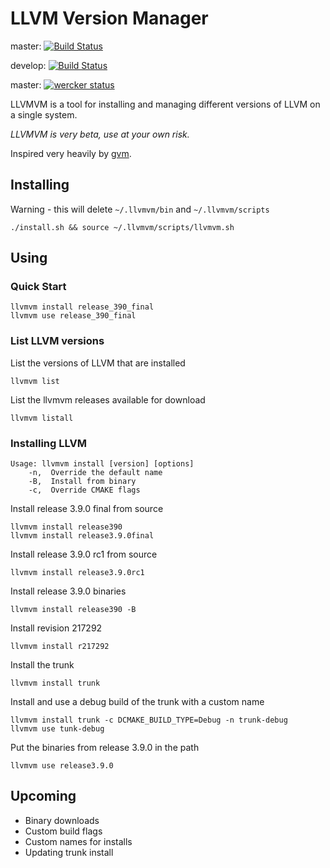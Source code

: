 # LLVM Version Manager

master: [![Build Status](https://travis-ci.org/cwpearson/llvmvm.svg?branch=master)](https://travis-ci.org/cwpearson/llvmvm)

develop: [![Build Status](https://travis-ci.org/cwpearson/llvmvm.svg?branch=develop)](https://travis-ci.org/cwpearson/llvmvm)

master: [![wercker status](https://app.wercker.com/status/b5a51ab46fc9191005343be11e1f2563/m/master "wercker status")](https://app.wercker.com/project/byKey/b5a51ab46fc9191005343be11e1f2563)

LLVMVM is a tool for installing and managing different versions of LLVM on a single system.

*LLVMVM is very beta, use at your own risk.*

Inspired very heavily by [gvm](https://github.com/moovweb/gvm).

## Installing

Warning - this will delete `~/.llvmvm/bin` and `~/.llvmvm/scripts`

    ./install.sh && source ~/.llvmvm/scripts/llvmvm.sh

## Using

### Quick Start

    llvmvm install release_390_final
    llvmvm use release_390_final

### List LLVM versions

List the versions of LLVM that are installed

    llvmvm list

List the llvmvm releases available for download

    llvmvm listall

### Installing LLVM

    Usage: llvmvm install [version] [options]
        -n,  Override the default name
        -B,  Install from binary
        -c,  Override CMAKE flags

Install release 3.9.0 final from source

    llvmvm install release390
    llvmvm install release3.9.0final

Install release 3.9.0 rc1 from source

    llvmvm install release3.9.0rc1

Install release 3.9.0 binaries

    llvmvm install release390 -B

Install revision 217292

    llvmvm install r217292

Install the trunk

    llvmvm install trunk

Install and use a debug build of the trunk with a custom name

    llvmvm install trunk -c DCMAKE_BUILD_TYPE=Debug -n trunk-debug
    llvmvm use tunk-debug

Put the binaries from release 3.9.0 in the path

    llvmvm use release3.9.0

## Upcoming

* Binary downloads
* Custom build flags
* Custom names for installs
* Updating trunk install

